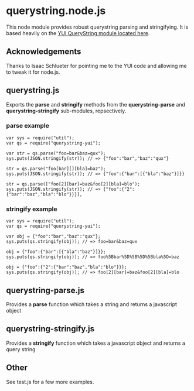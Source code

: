# querystring.node.js

This node module provides robust querystring parsing and stringifying. It is based heavily
on the [YUI QueryString module located here](http://github.com/isaacs/yui3/tree/master/src/querystring/js).

## Acknowledgements

Thanks to Isaac Schlueter for pointing me to the YUI code and allowing me to tweak it for node.js.

## querystring.js

Exports the __parse__ and __stringify__ methods from the __querystring-parse__ 
and __querystring-stringify__ sub-modules, repsectively.

### parse example

    var sys = require("util");
    var qs = require("querystring-yui");

    var str = qs.parse("foo=bar&baz=qux");
    sys.puts(JSON.stringify(str)); // => {"foo":"bar","baz":"qux"}

    str = qs.parse("foo[bar][][bla]=baz");
    sys.puts(JSON.stringify(str)); // => {"foo":{"bar":[{"bla":"baz"}]}}

    str = qs.parse(["foo[2][bar]=baz&foo[2][bla]=blo");
    sys.puts(JSON.stringify(str)); // => {"foo":{"2":{"bar":"baz","bla":"blo"}}}],


### stringify example

    var sys = require("util");
    var qs = require("querystring-yui");

    var obj = {"foo":"bar","baz":"qux"};
    sys.puts(qs.stringify(obj)); // => foo=bar&baz=qux

    obj = {"foo":{"bar":[{"bla":"baz"}]}};
    sys.puts(qs.stringify(obj)); // => foo%5Bbar%5D%5B%5D%5Bbla%5D=baz

    obj = {"foo":{"2":{"bar":"baz","bla":"blo"}}};
    sys.puts(qs.stringify(obj)); // => foo[2][bar]=baz&foo[2][bla]=blo


## querystring-parse.js

Provides a __parse__ function which takes a string and returns a javascript object


## querystring-stringify.js

Provides a __stringify__ function which takes a javascript object and returns a query string

## Other

See test.js for a few more examples.
